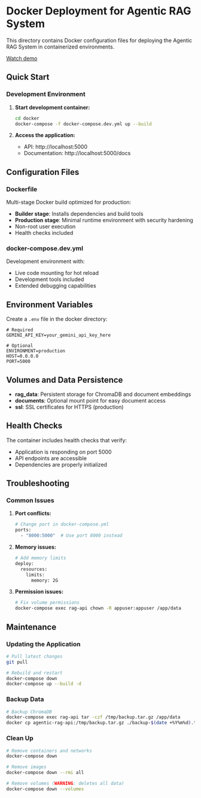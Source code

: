 # Docker Deployment for Agentic RAG System

This directory contains Docker configuration files for deploying the Agentic RAG System in containerized environments.

[Watch demo](./media/Recording.mp4)


## Quick Start

### Development Environment

1. **Start development container:**
   ```bash
   cd docker
   docker-compose -f docker-compose.dev.yml up --build
   ```

2. **Access the application:**
   - API: http://localhost:5000
   - Documentation: http://localhost:5000/docs


## Configuration Files

### Dockerfile
Multi-stage Docker build optimized for production:
- **Builder stage**: Installs dependencies and build tools
- **Production stage**: Minimal runtime environment with security hardening
- Non-root user execution
- Health checks included

### docker-compose.dev.yml
Development environment with:
- Live code mounting for hot reload
- Development tools included
- Extended debugging capabilities


## Environment Variables

Create a `.env` file in the docker directory:

```env
# Required
GEMINI_API_KEY=your_gemini_api_key_here

# Optional
ENVIRONMENT=production
HOST=0.0.0.0
PORT=5000
```

## Volumes and Data Persistence

- **rag_data**: Persistent storage for ChromaDB and document embeddings
- **documents**: Optional mount point for easy document access
- **ssl**: SSL certificates for HTTPS (production)

## Health Checks

The container includes health checks that verify:
- Application is responding on port 5000
- API endpoints are accessible
- Dependencies are properly initialized


## Troubleshooting

### Common Issues

1. **Port conflicts:**
   ```bash
   # Change port in docker-compose.yml
   ports:
     - "8000:5000"  # Use port 8000 instead
   ```

2. **Memory issues:**
   ```bash
   # Add memory limits
   deploy:
     resources:
       limits:
         memory: 2G
   ```

3. **Permission issues:**
   ```bash
   # Fix volume permissions
   docker-compose exec rag-api chown -R appuser:appuser /app/data
   ```

## Maintenance

### Updating the Application
```bash
# Pull latest changes
git pull

# Rebuild and restart
docker-compose down
docker-compose up --build -d
```

### Backup Data
```bash
# Backup ChromaDB
docker-compose exec rag-api tar -czf /tmp/backup.tar.gz /app/data
docker cp agentic-rag-api:/tmp/backup.tar.gz ./backup-$(date +%Y%m%d).tar.gz
```

### Clean Up
```bash
# Remove containers and networks
docker-compose down

# Remove images
docker-compose down --rmi all

# Remove volumes (WARNING: deletes all data)
docker-compose down --volumes
```
